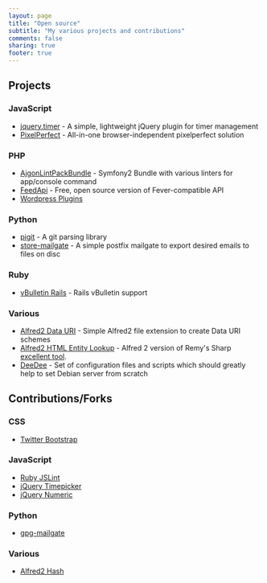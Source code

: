 ```yaml
---
layout: page
title: "Open source"
subtitle: "My various projects and contributions"
comments: false
sharing: true
footer: true
---
```


## Projects

### JavaScript
* [jquery.timer](https://github.com/ajgon/jquery-timer) - A simple, lightweight jQuery plugin for timer management
* [PixelPerfect](https://github.com/ajgon/pixelperfect) - All-in-one browser-independent pixelperfect solution

### PHP
* [AjgonLintPackBundle](https://github.com/ajgon/lint-pack) - Symfony2 Bundle with various linters for app/console command
* [FeedApi](https://github.com/ajgon/feed-api) - Free, open source version of Fever-compatible API
* [Wordpress Plugins](https://github.com/ajgon/wp-plugins)

### Python
* [pigit](https://github.com/ajgon/pigit) - A git parsing library
* [store-mailgate](https://github.com/ajgon/store-mailgate) - A simple postfix mailgate to export desired emails to files on disc

### Ruby
* [vBulletin Rails](https://github.com/ajgon/vbulletin_rails) - Rails vBulletin support


### Various
* [Alfred2 Data URI](https://github.com/ajgon/alfred2-datauri) - Simple Alfred2 file extension to create Data URI schemes
* [Alfred2 HTML Entity Lookup](https://github.com/ajgon/alfred2-html-entity-lookup) - Alfred 2 version of Remy's Sharp [excellent tool](http://leftlogic.com/projects/entity-lookup/).
* [DeeDee](https://github.com/ajgon/DeeDee) - Set of configuration files and scripts which should greatly help to set Debian server from scratch

## Contributions/Forks

### CSS
* [Twitter Bootstrap](https://github.com/twbs/bootstrap/commit/f8d68002dc22a15a84c0a4dff5a5851ff131c9c8)

### JavaScript
* [Ruby JSLint](https://github.com/geraud/jslint/commit/8c2a50aded4cd2ec2d53dcdc4aba6064073be624)
* [jQuery Timepicker](https://github.com/trentrichardson/jQuery-Timepicker-Addon/commit/5fb74078e265d0a8d5beed3daffb09a01dca2cc0)
* [jQuery Numeric](https://github.com/SamWM/jQuery-Plugins/commit/d0b8625f375153e7afc463caa65b5d155579e4d9)

### Python
* [gpg-mailgate](https://github.com/ajgon/gpg-mailgate)

### Various
* [Alfred2 Hash](https://github.com/BigLuck/alfred2-hash/commit/3f78060f01e1042f0d5f10ed0f57d9aaa8c8b6b4)
